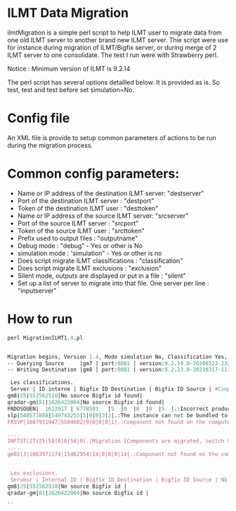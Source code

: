 # ILMT Data Migration
ilmtMigration  is a simple perl script to help ILMT user to migrate data from one old ILMT server to another brand new ILMT server. Thie script were use for instance during migration of ILMT/Bigfix server, or during merge of 2 ILMT server to one consolidate. The test I run were with Strawberry perl.

Notice : Minimum version of ILMT is 9.2.14

The perl script has several options detailled below.
It is provided as is. So test, test and test before set simulation=No.
# Config file
An XML file is provide to setup common parameters of actions to be run during the migration process.
# Common config parameters:
 - Name or IP address of the destination ILMT server: "destserver"
 - Port of the destination ILMT server : "destport"
 - Token of the destination ILMT user : "desttoken"
 - Name or IP address of the source ILMT server: "srcserver"
 - Port of the source ILMT server : "srcport"
 - Token of the source ILMT user : "srcttoken"
 - Prefix used to output files : "outputname"
 - Debug mode : "debug" - Yes or other is No
 - simulation mode : 'simulation" - Yes or other is no
 - Does script migrate ILMT classifications : "classification"
 - Does script migrate ILMT exclusions : "exclusion"
 - Silent mode, outputs are displayed or put in a file : "silent"
 - Set up a list of server to migrate into that file. One server per line : "inputserver"

# How to run
```perl
perl MigrationILMT1.4.pl


Migration begins, Version 1.4, Mode simulation No, Classification Yes, Exclusion Yes, Silent Non
-- Querying Source     |gm7 | port:9081 | version:9.2.19.0-20200323-2324| 2 servers
-- Writing Destination |gm8 | port:9081 | version:9.2.23.0-20210317-1132| 3 servers

 Les classifications.
 Server | ID interne | Bigfix ID Destination | Bigfix ID Source | #Components source | # Valid Instances Confirmed | # Valid Instances Bundled | #Instances unmodified | #Instances Invalid | Reasons Invalid Instances |
gm8|25|552562510|No source Bigfix id found|
qradar-gm|81|1626422064|No source Bigfix id found|
FRDOSOUEN|	1612917	| 6778593	|5	|0	|0	|0	|5	|.:Incorrect product_realase_guid value - it can not be found in the catalog.|	Migration
slp|540577888|549743255|5|0|0|3|2|.:The instance can not be bundled to the product. If it's a custom bundling, please define it first.:Component not found on the computer. Could be due to incorrect discovery_path.|Migration
FRSVP|1087931947|5584682|9|0|0|8|1|.:Component not found on the computer. Could be due to incorrect discovery_path.|Migration

....
INFTST|27|25|58|0|0|58|0|.|Migration [Components are migrated, switch Simulation = No]
....
gm92|3|1083971174|15462954|14|0|0|0|14|.:Component not found on the computer. Could be due to incorrect discovery_path.|Simulated [This is an example of classification in simulated, switch simulation = Yes]


 Les exclusions.
 Serveur | Internal ID | Bigfix ID Destination | Bigfix ID Source | Nb d'exclusion | Details...
gm8|25|552562510|No source Bigfix id |
qradar-gm|81|1626422064|No source Bigfix id |

``
